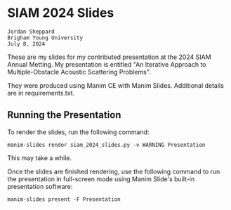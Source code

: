 # SIAM 2024 Slides 

    Jordan Sheppard
    Brigham Young University
    July 8, 2024

These are my slides for my contributed presentation at the 2024 SIAM Annual Metting. My presentation is entitled "An Iterative Approach to Multiple-Obstacle Acoustic Scattering Problems".

They were produced using Manim CE with Manim Slides. Additional details are in requirements.txt.

## Running the Presentation

To render the slides, run the following command:

```
manim-slides render siam_2024_slides.py -v WARNING Presentation
```

This may take a while.

Once the slides are finished rendering, use the following command to run the presentation in full-screen mode using Manim Slide's built-in presentation software:

```
manim-slides present -F Presentation
```

